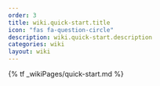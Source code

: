 ```yaml
---
order: 3
title: wiki.quick-start.title
icon: "fas fa-question-circle"
description: wiki.quick-start.description
categories: wiki
layout: wiki
---
```


{% tf _wikiPages/quick-start.md %}